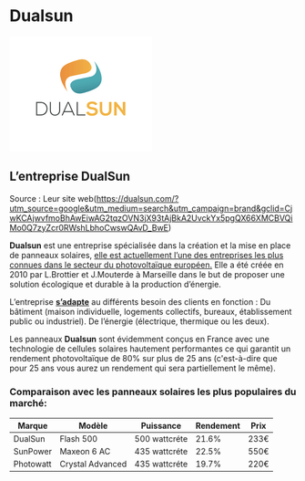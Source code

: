 # Dualsun 
![COVER](https://github.com/LEROY-Noah-23003284/dualsun/blob/main/index.png?raw=true)
## L’entreprise DualSun
Source : Leur site web(https://dualsun.com/?utm_source=google&utm_medium=search&utm_campaign=brand&gclid=CjwKCAjwvfmoBhAwEiwAG2tqzOVN3jX93tAjBkA2UvckYx5pgQX66XMCBVQiMo0Q7zyZcr0RWshLbhoCwswQAvD_BwE)

**Dualsun** est une entreprise spécialisée dans la création et la mise en place de panneaux solaires, <ins>elle est actuellement l’une des entreprises les plus connues dans le secteur du photovoltaïque européen.</ins>
Elle a été créée en 2010 par L.Brottier et J.Mouterde à Marseille dans le but de proposer une solution écologique et durable à la production d’énergie. 

L’entreprise <ins>**s’adapte**</ins> au différents besoin des clients en fonction : 
Du bâtiment (maison individuelle, logements collectifs, bureaux, établissement public ou industriel).
De l’énergie (électrique, thermique ou les deux).

Les panneaux **Dualsun** sont évidemment conçus en France avec une  technologie de cellules solaires hautement performantes ce qui garantit un rendement photovoltaïque de 80% sur plus de 25 ans (c'est-à-dire que pour 25 ans vous aurez un rendement qui sera partiellement le même).

### Comparaison avec les panneaux solaires les plus populaires du marché:
| Marque    | Modèle           | Puissance         | Rendement | Prix |
| --------- | ---------------- | ----------------- | --------- | ---- |   
| DualSun   | Flash 500        | 500 wattcréte     | 21.6%     | 233€ |
| SunPower  | Maxeon 6 AC      | 435 wattcréte     | 22.5%     | 550€ |
| Photowatt | Crystal Advanced | 435 wattcréte     | 19.7%     | 220€ |





